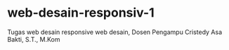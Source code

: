 # web-desain-responsiv-1
Tugas web desain responsive web desain, Dosen Pengampu Cristedy Asa Bakti, S.T., M.Kom
